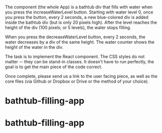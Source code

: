 The component (the whole App) is a bathtub div that fills with water when you press the increaseWaterLevel button. Starting with water level 0, once you press the button, every 2 seconds, a new blue-colored div is added inside the bathtub div (but is only 20 pixels high). After the level reaches the height of the div (100 pixels; or 5 levels), the water stops filling.

When you press the decreaseWaterLevel button, every 2 seconds, the water decreases by a div of the same height. The water counter shows the height of the water in the div.

The task is to implement the React component. The CSS styles do not matter -- they can be stand-in classes. It doesn't have to run perfectly, the goal is to get the main piece of the code correct.

Once complete, please send us a link to the user facing piece, as well as the core files (via Github or Dropbox or Drive or the method of your choice).
# bathtub-filling-app
# bathtub-filling-app
